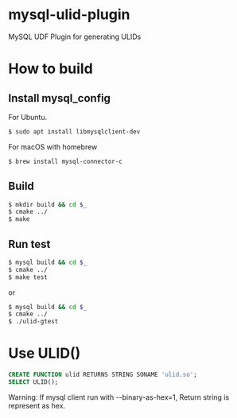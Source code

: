 # mysql-ulid-plugin
MySQL UDF Plugin for generating ULIDs

# How to build
## Install mysql_config
For Ubuntu.
```bash
$ sudo apt install libmysqlclient-dev
```

For macOS with homebrew
```bash
$ brew install mysql-connector-c
```

## Build
```bash
$ mkdir build && cd $_
$ cmake ../
$ make
```

## Run test
```bash
$ mysql build && cd $_
$ cmake ../
$ make test
```
or
```bash
$ mysql build && cd $_
$ cmake ../
$ ./ulid-gtest
```

# Use ULID()
```sql
CREATE FUNCTION ulid RETURNS STRING SONAME 'ulid.so';
SELECT ULID();
```
  
Warning: If mysql client run with --binary-as-hex=1, Return string is represent as hex.